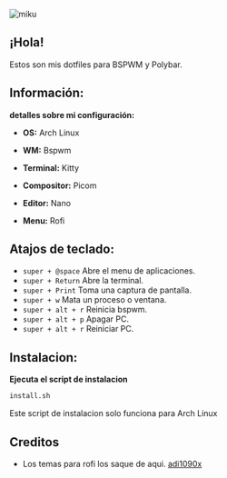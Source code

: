 ![miku](https://user-images.githubusercontent.com/119272540/219451449-d9c03365-5218-448b-95a2-e5cc5cfb0ab6.png)

## ¡Hola!
Estos son mis dotfiles para BSPWM y Polybar.

## Información:
**detalles sobre mi configuración:**

* **OS:**  Arch Linux

* **WM:**  Bspwm

* **Terminal:** Kitty

* **Compositor:** Picom

* **Editor:** Nano

* **Menu:** Rofi

## Atajos de teclado:

- <code>super + @space</code> Abre el menu de aplicaciones.
- <code>super + Return</code> Abre la terminal.
- <code>super + Print</code> Toma una captura de pantalla.
- <code>super + w</code> Mata un proceso o ventana.
- <code>super + alt + r</code> Reinicia bspwm.
- <code>super + alt + p</code> Apagar PC.
- <code>super + alt + r</code> Reiniciar PC.

## Instalacion:

<b>Ejecuta el script de instalacion</b>

```sh
install.sh
```
Este script de instalacion solo funciona para Arch Linux

## Creditos

* Los temas para rofi los saque de aqui.
[adi1090x](https://github.com/adi1090x/widgets)

